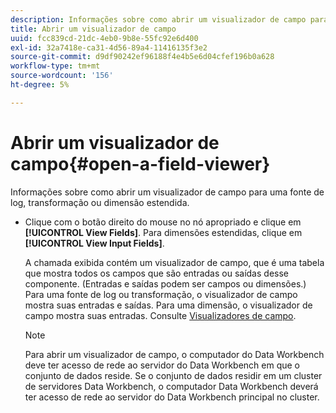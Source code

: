 ```yaml
---
description: Informações sobre como abrir um visualizador de campo para uma fonte de log, transformação ou dimensão estendida.
title: Abrir um visualizador de campo
uuid: fcc839cd-21dc-4eb0-9b8e-55fc92e6d400
exl-id: 32a7418e-ca31-4d56-89a4-11416135f3e2
source-git-commit: d9df90242ef96188f4e4b5e6d04cfef196b0a628
workflow-type: tm+mt
source-wordcount: '156'
ht-degree: 5%

---
```


# Abrir um visualizador de campo{#open-a-field-viewer}

Informações sobre como abrir um visualizador de campo para uma fonte de log, transformação ou dimensão estendida.

* Clique com o botão direito do mouse no nó apropriado e clique em **[!UICONTROL View Fields]**. Para dimensões estendidas, clique em **[!UICONTROL View Input Fields]**.

   A chamada exibida contém um visualizador de campo, que é uma tabela que mostra todos os campos que são entradas ou saídas desse componente. (Entradas e saídas podem ser campos ou dimensões.) Para uma fonte de log ou transformação, o visualizador de campo mostra suas entradas e saídas. Para uma dimensão, o visualizador de campo mostra suas entradas. Consulte [Visualizadores de campo](../../../../../home/c-get-started/c-admin-intrf/c-dataset-mgrs/c-fld-vwrs/c-fld-vwrs.md#concept-194cb94501564145ae059e53c0e4bec3).

   >[!NOTE]
   >
   >Para abrir um visualizador de campo, o computador do Data Workbench deve ter acesso de rede ao servidor do Data Workbench em que o conjunto de dados reside. Se o conjunto de dados residir em um cluster de servidores Data Workbench, o computador Data Workbench deverá ter acesso de rede ao servidor do Data Workbench principal no cluster.
